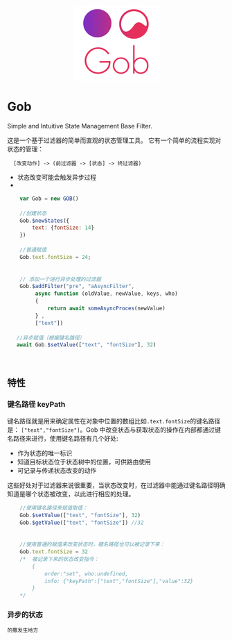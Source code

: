 <p align="center">
  <img  src ="https://github.com/nullice/Gob/raw/master/logo/logo-200.png" />
</p>



# Gob
Simple and Intuitive State Management Base Filter.


这是一个基于过滤器的简单而直观的状态管理工具。
它有一个简单的流程实现对状态的管理：
```
  [改变动作] -> (前过滤器 -> [状态] -> 终过滤器)
```


- 状态改变可能会触发异步过程
- 

```js
    var Gob = new GOB()
    
    //创建状态
    Gob.$newStates({
        text: {fontSize: 14}
    })
    
    //普通赋值
    Gob.text.fontSize = 24; 
    
   
    // 添加一个进行异步处理的过滤器
    Gob.$addFilter("pre", "aAsyncFilter",
         async function (oldValue, newValue, keys, who)
         {
             return await someAsyncProces(newValue)
         } ,
         ["text"])
         
   //异步赋值（根据键名路径）
   await Gob.$setValue(["text", "fontSize"], 32)

    
```



## 特性

### 键名路径 keyPath
键名路径就是用来确定属性在对象中位置的数组比如`.text.fontSize`的键名路径是： `["text","fontSize"]`。Gob 中改变状态与获取状态的操作在内部都通过键名路径来进行，使用键名路径有几个好处:
- 作为状态的唯一标识
- 知道目标状态位于状态树中的位置，可供路由使用
- 可记录与传递状态改变的动作

这些好处对于过滤器来说很重要，当状态改变时，在过滤器中能通过键名路径明确知道是哪个状态被改变，以此进行相应的处理。

```js
    //使用键名路径来赋值取值：
    Gob.$setValue(["text", "fontSize"], 32)
    Gob.$getValue(["text", "fontSize"]) //32


    //使用普通的赋值来改变状态时，键名路径也可以被记录下来：
    Gob.text.fontSize = 32
    /*  被记录下来的状态改变指令：
        {
            order:"set", who:undefined,
            info: {"keyPath":["text","fontSize"],"value":32}
        }
    */
```



### 异步的状态
```js
的撒发生地方
```
